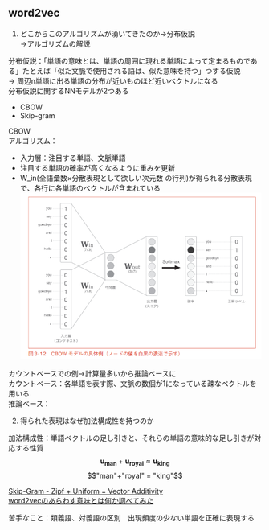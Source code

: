 ## word2vec
1. どこからこのアルゴリズムが湧いてきたのか→分布仮説  
→アルゴリズムの解説

分布仮説：「単語の意味とは、単語の周囲に現れる単語によって定まるものである」たとえば「似た文脈で使用される語は、似た意味を持つ」つする仮説  
→ 周辺n単語に出る単語の分布が近いものほど近いベクトルになる  
分布仮説に関するNNモデルが2つある
- CBOW
- Skip-gram

CBOW  
アルゴリズム：  
- 入力層：注目する単語、文脈単語
- 注目する単語の確率が高くなるように重みを更新  
- W_in(全語彙数×分散表現として欲しい次元数 の行列)が得られる分散表現で、各行に各単語のベクトルが含まれている
![CBOW](./CBOW.png)

カウントベースでの例→計算量多いから推論ベースに  
カウントベース：各単語を表す際、文脈の数個が1になっている疎なベクトルを用いる  
推論ベース：

2. 得られた表現はなぜ加法構成性を持つのか

加法構成性：単語ベクトルの足し引きと、それらの単語の意味的な足し引きが対応する性質  
$$ \boldsymbol{u_{man}} + \boldsymbol{u_{royal}} \approx \boldsymbol{u_{king}} $$
$$"man"+"royal" = "king"$$

[Skip-Gram - Zipf + Uniform = Vector Additivity](http://www.lr.pi.titech.ac.jp/~haseshun/acl2017suzukake/slides/09.pdf)  
[word2vecのあらわす意味とは何か調べてみた](https://qiita.com/suzuki_sh/items/850b282cad5f189e7c4d)

苦手なこと：類義語、対義語の区別　出現頻度の少ない単語を正確に表現する